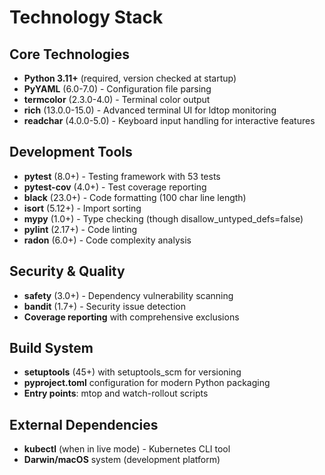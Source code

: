 # Technology Stack

## Core Technologies
- **Python 3.11+** (required, version checked at startup)
- **PyYAML** (6.0-7.0) - Configuration file parsing
- **termcolor** (2.3.0-4.0) - Terminal color output
- **rich** (13.0.0-15.0) - Advanced terminal UI for ldtop monitoring
- **readchar** (4.0.0-5.0) - Keyboard input handling for interactive features

## Development Tools
- **pytest** (8.0+) - Testing framework with 53 tests
- **pytest-cov** (4.0+) - Test coverage reporting  
- **black** (23.0+) - Code formatting (100 char line length)
- **isort** (5.12+) - Import sorting
- **mypy** (1.0+) - Type checking (though disallow_untyped_defs=false)
- **pylint** (2.17+) - Code linting
- **radon** (6.0+) - Code complexity analysis

## Security & Quality
- **safety** (3.0+) - Dependency vulnerability scanning
- **bandit** (1.7+) - Security issue detection
- **Coverage reporting** with comprehensive exclusions

## Build System
- **setuptools** (45+) with setuptools_scm for versioning
- **pyproject.toml** configuration for modern Python packaging
- **Entry points**: mtop and watch-rollout scripts

## External Dependencies
- **kubectl** (when in live mode) - Kubernetes CLI tool
- **Darwin/macOS** system (development platform)